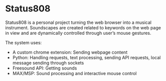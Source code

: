 # Status808

Status808 is a personal project turning the web browser into a musical instrument. Soundscapes are created related to keywords on the web page in view and are dynamically controlled through user’s mouse gestures. 

The system uses:

- A custom chrome extension: Sending webpage content
- Python: Handling requests, text processing, sending API requests, local message sending through sockets
- Freesound API: Getting sounds
- MAX/MSP: Sound processing and interactive mouse control
